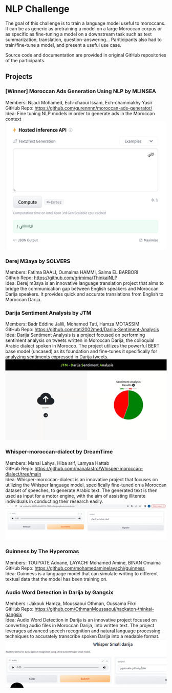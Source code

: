 # NLP Challenge

The goal of this challenge is to train a language model useful to moroccans. It can be as generic as pretraining a model on a large Moroccan corpus or as specific as fine-tuning a model on a downstream task such as text summarization, translation, question-answering… Pariticipants also had to train/fine-tune a model, and present a useful use case.

Source code and documentation are provided in original GitHub repositories of the participants. 

## Projects

### [Winner] Moroccan Ads Generation Using NLP by MLINSEA
Members: Nijadi Mohamed, Ech-chaoui Issam, Ech-chammakhy Yasir \
GitHub Repo: https://github.com/gurennnn/moroccan-ads-generator/ \
Idea: Fine tuning NLP models in order to generate ads in the Moroccan context
![](../../images/image22.png)

### Derej M3aya by SOLVERS
Members: Fatima BAALI, Oumaima HAMMI, Salma EL BARBORI \
Github Repo: https://github.com/grimima/ThinkaiNLP \
Idea: Derej m3aya is an innovative language translation project that aims to bridge the communication gap between English speakers and Moroccan Darija speakers. It provides quick and accurate translations from English to Moroccan Darija.

### Darija Sentiment Analysis by JTM
Members: Badr Eddine Jalili, Mohamed Tati, Hamza MOTASSIM \
GitHub Repo: https://github.com/tati2002med/Darija-Sentiment-Analysis \
Idea: Darija Sentiment Analysis is a project focused on performing sentiment analysis on tweets written in Moroccan Darija, the colloquial Arabic dialect spoken in Morocco. The project utilizes the powerful BERT base model (uncased) as its foundation and fine-tunes it specifically for analyzing sentiments expressed in Darija tweets.
![](../../images/image14.png)

### Whisper-moroccan-dialect by DreamTime
Members: Manal Lahya, Hiba arif, Lamyaa Hattab \
GitHub Repo: https://github.com/manalastro/Whisper-moroccan-dialect/tree/main \
Idea: Whisper-moroccan-dialect is an innovative project that focuses on utilizing the Whisper language model, specifically fine-tuned on a Moroccan dataset of speeches, to generate Arabic text. The generated text is then used as input for a motor engine, with the aim of assisting illiterate individuals in conducting their research easily.
![](../../images/image13.png)

### Guinness by The Hyperomas
Members: TOUIYATE Adnane, LAYACHI Mohamed Amine, BINAN Omaima \
GitHub Repo: https://github.com/mohamedaminelayachi/guinness \
Idea: Guinness is a language model that can simulate writing to different textual data that the model has been training on.

### Audio Word Detection in Darija by Gangsix
Members : Jakouk Hamza, Moussaoui Othman, Oussama Fikri \
GitHub Repo: https://github.com/OthmanMoussaoui/hackaton-thinkai-gangsix \
Idea: Audio Word Detection in Darija is an innovative project focused on converting audio files in Moroccan Darija, into written text. The project leverages advanced speech recognition and natural language processing techniques to accurately transcribe spoken Darija into a readable format.
![](../../images/image23.png)
